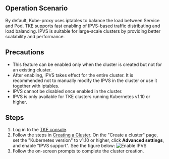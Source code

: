 ## Operation Scenario

By default, Kube-proxy uses iptables to balance the load between Service and Pod. TKE supports fast enabling of IPVS-based traffic distributing and load balancing. IPVS is suitable for large-scale clusters by providing better scalability and performance.

## Precautions

- This feature can be enabled only when the cluster is created but not for an existing cluster.
- After enabling, IPVS takes effect for the entire cluster. It is recommended not to manually modify the IPVS in the cluster or use it together with iptables.
- IPVS cannot be disabled once enabled in the cluster.
- IPVS is only available for TKE clusters running Kubernetes v1.10 or higher.

## Steps

1. Log in to the [TKE console](https://console.cloud.tencent.com/tke2).
2. Follow the steps in [Creating a Cluster](https://intl.cloud.tencent.com/document/product/457/30637). On the "Create a cluster" page, set the "Kubernetes version" to v1.10 or higher, click **Advanced settings**, and enable "IPVS support". See the figure below:
![Enable IPVS](https://main.qcloudimg.com/raw/ccf61a135dc7b16db0c16397cab4f595.png)
3. Follow the on-screen prompts to complete the cluster creation.

